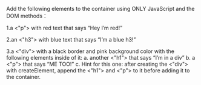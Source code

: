 
Add the following elements to the container using ONLY JavaScript and the DOM methods：

1.a <"p"> with red text that says “Hey I’m red!”

2.an <"h3"> with blue text that says “I’m a blue h3!”

3.a <"div"> with a black border and pink background color with the following elements inside of it:
    a. another <"h1"> that says “I’m in a div”
    b. a <"p"> that says “ME TOO!”
    c. Hint for this one: after creating the <"div"> with createElement, append the <"h1"> and  <"p"> to it before adding it to the container.